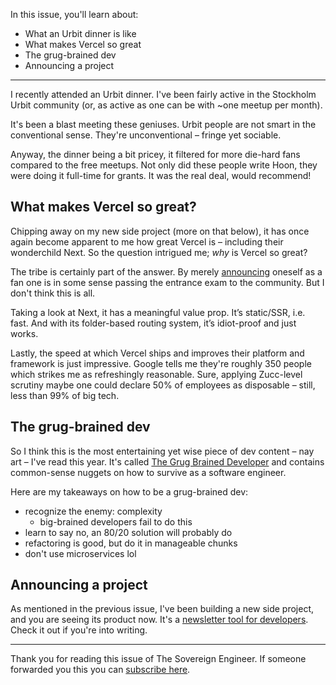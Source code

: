 In this issue, you'll learn about:

* What an Urbit dinner is like
* What makes Vercel so great
* The grug-brained dev
* Announcing a project

---

I recently attended an Urbit dinner. I've been fairly active in the Stockholm Urbit community (or, as active as one can be with ~one meetup per month).

It's been a blast meeting these geniuses. Urbit people are not smart in the conventional sense. They're unconventional – fringe yet sociable.

Anyway, the dinner being a bit pricey, it filtered for more die-hard fans compared to the free meetups. Not only did these people write Hoon, they were doing it full-time for grants. It was the real deal, would recommend!

## What makes Vercel so great?

Chipping away on my new side project (more on that below), it has once again become apparent to me how great Vercel is – including their wonderchild Next. So the question intrigued me; *why* is Vercel so great?

The tribe is certainly part of the answer. By merely [announcing](https://twitter.com/gdbroman/status/1542103276199354368) oneself as a fan one is in some sense passing the entrance exam to the community. But I don't think this is all.

Taking a look at Next, it has a meaningful value prop. It’s static/SSR, i.e. fast. And with its folder-based routing system, it’s idiot-proof and just works.

Lastly, the speed at which Vercel ships and improves their platform and framework is just impressive. Google tells me they're roughly 350 people which strikes me as refreshingly reasonable. Sure, applying Zucc-level scrutiny maybe one could declare 50% of employees as disposable – still, less than 99% of big tech.

## The grug-brained dev

So I think this is the most entertaining yet wise piece of dev content – nay art – I've read this year. It's called [The Grug Brained Developer](https://grugbrain.dev) and contains common-sense nuggets on how to survive as a software engineer.

Here are my takeaways on how to be a grug-brained dev:

* recognize the enemy: complexity
  * big-brained developers fail to do this
* learn to say no, an 80/20 solution will probably do
* refactoring is good, but do it in manageable chunks
* don't use microservices lol

## Announcing a project

As mentioned in the previous issue, I've been building a new side project, and you are seeing its product now. It's a [newsletter tool for developers](https://gitletter.co). Check it out if you're into writing.

---

Thank you for reading this issue of The Sovereign Engineer. If someone forwarded you this you can [subscribe here](https://broman.blog).